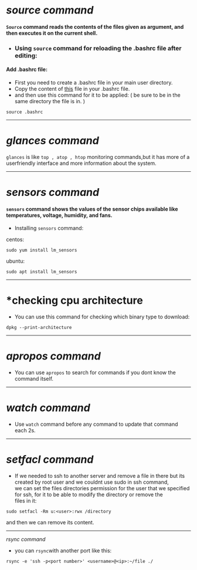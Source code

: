 # *source command*
#### `Source` command reads the contents of the files given as argument, and then executes it on the current shell.  
* ### Using `source` command for reloading the .bashrc file after editing:  

#### Add .bashrc file:  
* First you need to create a .bashrc file in your main user directory.  
* Copy the content of [this](https://gist.github.com/marioBonales/1637696#file-bashrc) file in your .bashrc file.  
* and then use this command for it to be applied:
( be sure to be in the same directory the file is in. )
```
source .bashrc
```
---
# *glances command*
`glances` is like  `top , atop , htop` monitoring commands,but it has more of a userfriendly interface and more information about the system.

---
# *sensors command*
#### `sensors` command shows the values of the sensor chips available like temperatures, voltage, humidity, and fans.  
* Installing `sensors` command:  

centos:  
```
sudo yum install lm_sensors
```
ubuntu:  
```
sudo apt install lm_sensors
```
---
# *checking cpu architecture
* You can use this command for checking which binary type to download:
```
dpkg --print-architecture
```
---
# *apropos command*
* You can use `apropos` to search for commands if you dont know the command itself.

---
# *watch command*
* Use `watch` command before any command to update that command each 2s.  

---
# *setfacl command*
* If we needed to ssh to another server and remove a file in there but its created by root user and we couldnt use sudo in ssh command,  
we can set the files directories permission for the user that we specified for ssh, for it to be able to modify the directory or remove the  
files in it:  
```
sudo setfacl -Rm u:<user>:rwx /directory
```
and then we can remove its content.  

---
*rsync command*
* you can `rsync`with another port like this:  
```
rsync -e 'ssh -p<port number>' <username>@<ip>:~/file ./
```
